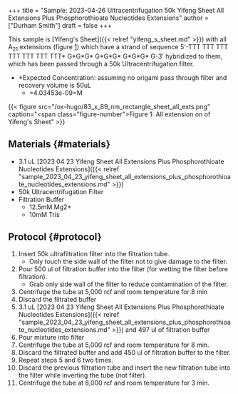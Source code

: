 +++
title = "Sample: 2023-04-26 Ultracentrifugation 50k Yifeng Sheet All Extensions Plus Phosphorothioate Nucleotides Extensions"
author = ["Durham Smith"]
draft = false
+++

This sample is [Yifeng's Sheet]({{< relref "yifeng_s_sheet.md" >}}) with all A<sub>21</sub> extensions (figure [1](#figure--fig:sheet-all-14-exts)) which have a strand of sequence 5'-TTT TTT TTT TTT TTT TTT TTT\* G\*G\*G\* G\*G\*G\* G\*G\*G\* G-3' hybridized to them, which has been passed through a 50k Ultracentrifugation filter.

-   \*Expected Concentration: assuming no origami pass through filter and recovery volume is 50uL
    -   =4.03453e-09=M

<a id="figure--fig:sheet-all-14-exts"></a>

{{< figure src="/ox-hugo/83_x_89_nm_rectangle_sheet_all_exts.png" caption="<span class=\"figure-number\">Figure 1: </span>All extension on of Yifeng's Sheet" >}}


## Materials {#materials}

-   3.1 uL [2023 04 23 Yifeng Sheet All Extensions Plus Phosphorothioate Nucleotides Extensions]({{< relref "sample_2023_04_23_yifeng_sheet_all_extensions_plus_phosphorothioate_nucleotides_extensions.md" >}})
-   50k Ultracentrifugation Filter
-   Filtration Buffer
    -   12.5mM Mg2+
    -   10mM Tris


## Protocol {#protocol}

1.  Insert 50k ultrafiltration filter into the filtration tube.
    -   Only touch the side wall of the filter not to give damage to the filter.
2.  Pour 500 ul of filtration buffer into the filter (for wetting the filter before filtration).
    -   Grab only side wall of the filter to reduce contamination of the filter.
3.  Centrifuge the tube at 5,000 rcf and room temperature for 8 min
4.  Discard the filtrated buffer
5.  3.1 uL [2023 04 23 Yifeng Sheet All Extensions Plus Phosphorothioate Nucleotides Extensions]({{< relref "sample_2023_04_23_yifeng_sheet_all_extensions_plus_phosphorothioate_nucleotides_extensions.md" >}}) and 497 ul of filtration buffer
6.  Pour mixture into filter
7.  Centrifuge the tube at 5,000 rcf and room temperature for 8 min.
8.  Discard the filtrated buffer and add 450 ul of filtration buffer to the filter.
9.  Repeat steps 5 and 6 two times.
10. Discard the previous filtration tube and insert the new filtration tube into the filter while inverting the tube (not filter).
11. Centrifuge the tube at 8,000 rcf and room temperature for 3 min.
